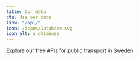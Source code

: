 ```yaml
---
title: Our data
cta: Use our data
link: "/api/"
icon: /icons/Database.svg
icon_alt: a database
---
```

Explore our free APIs for public transport in Sweden
